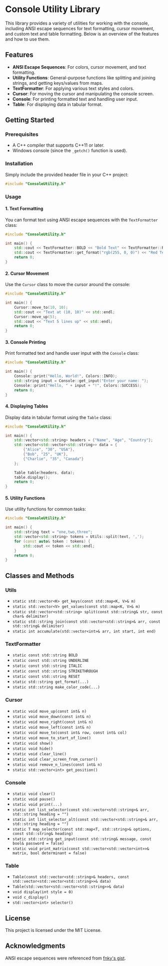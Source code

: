 # Console Utility Library

This library provides a variety of utilities for working with the console, including ANSI escape sequences for text formatting, cursor movement, and custom text and table formatting. Below is an overview of the features and how to use them.

## Features

- **ANSI Escape Sequences**: For colors, cursor movement, and text formatting.
- **Utility Functions**: General-purpose functions like splitting and joining strings, and getting keys/values from maps.
- **TextFormatter**: For applying various text styles and colors.
- **Cursor**: For moving the cursor and manipulating the console screen.
- **Console**: For printing formatted text and handling user input.
- **Table**: For displaying data in tabular format.

## Getting Started

### Prerequisites

- A C++ compiler that supports C++11 or later.
- Windows console (since the `_getch()` function is used).

### Installation

Simply include the provided header file in your C++ project:

```cpp
#include "ConsoleUtility.h"
```

### Usage

#### 1. Text Formatting

You can format text using ANSI escape sequences with the `TextFormatter` class:

```cpp
#include "ConsoleUtility.h"

int main() {
    std::cout << TextFormatter::BOLD << "Bold Text" << TextFormatter::RESET << std::endl;
    std::cout << TextFormatter::get_format("rgb(255, 0, 0)") << "Red Text" << TextFormatter::RESET << std::endl;
    return 0;
}
```

#### 2. Cursor Movement

Use the `Cursor` class to move the cursor around the console:

```cpp
#include "ConsoleUtility.h"

int main() {
    Cursor::move_to(10, 10);
    std::cout << "Text at (10, 10)" << std::endl;
    Cursor::move_up(5);
    std::cout << "Text 5 lines up" << std::endl;
    return 0;
}
```

#### 3. Console Printing

Print formatted text and handle user input with the `Console` class:

```cpp
#include "ConsoleUtility.h"

int main() {
    Console::print("Hello, World!", Colors::INFO);
    std::string input = Console::get_input("Enter your name: ");
    Console::print("Hello, " + input + "!", Colors::SUCCESS);
    return 0;
}
```

#### 4. Displaying Tables

Display data in tabular format using the `Table` class:

```cpp
#include "ConsoleUtility.h"

int main() {
    std::vector<std::string> headers = {"Name", "Age", "Country"};
    std::vector<std::vector<std::string>> data = {
        {"Alice", "30", "USA"},
        {"Bob", "25", "UK"},
        {"Charlie", "35", "Canada"}
    };

    Table table(headers, data);
    table.display();
    return 0;
}
```

#### 5. Utility Functions

Use utility functions for common tasks:

```cpp
#include "ConsoleUtility.h"

int main() {
    std::string text = "one,two,three";
    std::vector<std::string> tokens = Utils::split(text, ',');
    for (const auto& token : tokens) {
        std::cout << token << std::endl;
    }
    return 0;
}
```

## Classes and Methods

### Utils

- `static std::vector<K> get_keys(const std::map<K, V>& m)`
- `static std::vector<V> get_values(const std::map<K, V>& m)`
- `static std::vector<std::string> split(const std::string& str, const char& delimiter)`
- `static std::string join(const std::vector<std::string>& arr, const std::string& delimiter)`
- `static int accumulate(std::vector<int>& arr, int start, int end)`

### TextFormatter

- `static const std::string BOLD`
- `static const std::string UNDERLINE`
- `static const std::string ITALIC`
- `static const std::string STRIKETHROUGH`
- `static const std::string RESET`
- `static std::string get_format(...)`
- `static std::string make_color_code(...)`

### Cursor

- `static void move_up(const int& n)`
- `static void move_down(const int& n)`
- `static void move_right(const int& n)`
- `static void move_left(const int& n)`
- `static void move_to(const int& row, const int& col)`
- `static void move_to_start_of_line()`
- `static void show()`
- `static void hide()`
- `static void clear_line()`
- `static void clear_screen_from_cursor()`
- `static void remove_n_lines(const int& n)`
- `static std::vector<int> get_position()`

### Console

- `static void clear()`
- `static void pause()`
- `static void print(...)`
- `static int list_selector(const std::vector<std::string>& arr, std::string heading = "")`
- `static int list_selector_alt(const std::vector<std::string>& arr, std::string heading = "")`
- `static T map_selector(const std::map<T, std::string>& options, const std::string& heading)`
- `static std::string get_input(const std::string& message, const bool& password = false)`
- `static void print_matrix(const std::vector<std::vector<int>>& matrix, bool determinant = false)`

### Table

- `Table(const std::vector<std::string>& headers, const std::vector<std::vector<std::string>>& data)`
- `Table(std::vector<std::vector<std::string>>& data)`
- `void display(int style = 0)`
- `void c_display()`
- `std::vector<int> selector()`

## License

This project is licensed under the MIT License.

## Acknowledgments

ANSI escape sequences were referenced from [fnky's gist](https://gist.github.com/fnky/458719343aabd01cfb17a3a4f7296797).